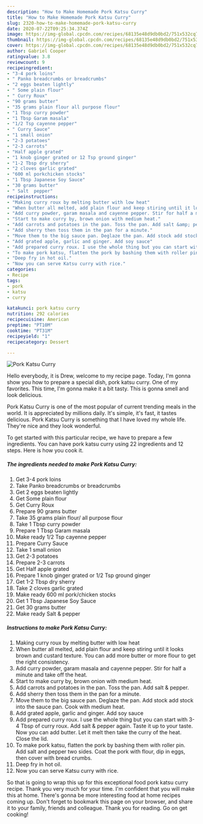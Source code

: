 ```yaml
---
description: "How to Make Homemade Pork Katsu Curry"
title: "How to Make Homemade Pork Katsu Curry"
slug: 2320-how-to-make-homemade-pork-katsu-curry
date: 2020-07-22T09:25:34.374Z
image: https://img-global.cpcdn.com/recipes/68135e48d9db0bd2/751x532cq70/pork-katsu-curry-recipe-main-photo.jpg
thumbnail: https://img-global.cpcdn.com/recipes/68135e48d9db0bd2/751x532cq70/pork-katsu-curry-recipe-main-photo.jpg
cover: https://img-global.cpcdn.com/recipes/68135e48d9db0bd2/751x532cq70/pork-katsu-curry-recipe-main-photo.jpg
author: Gabriel Cooper
ratingvalue: 3.8
reviewcount: 9
recipeingredient:
- "3-4 pork loins"
- " Panko breadcrumbs or breadcrumbs"
- "2 eggs beaten lightly"
- " Some plain flour"
- " Curry Roux"
- "90 grams butter"
- "35 grams plain flour all purpose flour"
- "1 Tbsp curry powder"
- "1 Tbsp Garam masala"
- "1/2 Tsp cayenne pepper"
- " Curry Sauce"
- "1 small onion"
- "2-3 potatoes"
- "2-3 carrots"
- "Half apple grated"
- "1 knob ginger grated or 12 Tsp ground ginger"
- "1-2 Tbsp dry sherry"
- "2 cloves garlic grated"
- "600 ml porkchicken stocks"
- "1 Tbsp Japanese Soy Sauce"
- "30 grams butter"
- " Salt  pepper"
recipeinstructions:
- "Making curry roux by melting butter with low heat"
- "When butter all melted, add plain flour and keep stiring until it looks brown and custard texture. You can add more butter or more flour to get the right consistency."
- "Add curry powder, garam masala and cayenne pepper. Stir for half a minute and take off the heat."
- "Start to make curry by, brown onion with medium heat."
- "Add carrots and potatoes in the pan. Toss the pan. Add salt &amp; pepper."
- "Add sherry then toss them in the pan for a minute."
- "Move them to the big sauce pan. Deglaze the pan. Add stock add stock into the sauce pan. Cook with medium heat."
- "Add grated apple, garlic and ginger. Add soy sauce"
- "Add prepared curry roux. I use the whole thing but you can start with 3-4 Tbsp of curry roux. Add salt &amp; pepper again. Taste it up to your taste. Now you can add butter. Let it melt then take the curry of the heat. Close the lid."
- "To make pork katsu, flatten the pork by bashing them with roller pin. Add salt and pepper two sides. Coat the pork with flour, dip in eggs, then cover with bread crumbs."
- "Deep fry in hot oil."
- "Now you can serve Katsu curry with rice."
categories:
- Recipe
tags:
- pork
- katsu
- curry

katakunci: pork katsu curry 
nutrition: 292 calories
recipecuisine: American
preptime: "PT10M"
cooktime: "PT31M"
recipeyield: "1"
recipecategory: Dessert

---
```



![Pork Katsu Curry](https://img-global.cpcdn.com/recipes/68135e48d9db0bd2/751x532cq70/pork-katsu-curry-recipe-main-photo.jpg)

Hello everybody, it is Drew, welcome to my recipe page. Today, I'm gonna show you how to prepare a special dish, pork katsu curry. One of my favorites. This time, I'm gonna make it a bit tasty. This is gonna smell and look delicious.



Pork Katsu Curry is one of the most popular of current trending meals in the world. It is appreciated by millions daily. It's simple, it's fast, it tastes delicious. Pork Katsu Curry is something that I have loved my whole life. They're nice and they look wonderful.


To get started with this particular recipe, we have to prepare a few ingredients. You can have pork katsu curry using 22 ingredients and 12 steps. Here is how you cook it.

<!--inarticleads1-->

##### The ingredients needed to make Pork Katsu Curry:

1. Get 3-4 pork loins
1. Take  Panko breadcrumbs or breadcrumbs
1. Get 2 eggs beaten lightly
1. Get  Some plain flour
1. Get  Curry Roux
1. Prepare 90 grams butter
1. Take 35 grams plain flour/ all purpose flour
1. Take 1 Tbsp curry powder
1. Prepare 1 Tbsp Garam masala
1. Make ready 1/2 Tsp cayenne pepper
1. Prepare  Curry Sauce
1. Take 1 small onion
1. Get 2-3 potatoes
1. Prepare 2-3 carrots
1. Get Half apple grated
1. Prepare 1 knob ginger grated or 1/2 Tsp ground ginger
1. Get 1-2 Tbsp dry sherry
1. Take 2 cloves garlic grated
1. Make ready 600 ml pork/chicken stocks
1. Get 1 Tbsp Japanese Soy Sauce
1. Get 30 grams butter
1. Make ready  Salt &amp; pepper




<!--inarticleads2-->

##### Instructions to make Pork Katsu Curry:

1. Making curry roux by melting butter with low heat
1. When butter all melted, add plain flour and keep stiring until it looks brown and custard texture. You can add more butter or more flour to get the right consistency.
1. Add curry powder, garam masala and cayenne pepper. Stir for half a minute and take off the heat.
1. Start to make curry by, brown onion with medium heat.
1. Add carrots and potatoes in the pan. Toss the pan. Add salt &amp; pepper.
1. Add sherry then toss them in the pan for a minute.
1. Move them to the big sauce pan. Deglaze the pan. Add stock add stock into the sauce pan. Cook with medium heat.
1. Add grated apple, garlic and ginger. Add soy sauce
1. Add prepared curry roux. I use the whole thing but you can start with 3-4 Tbsp of curry roux. Add salt &amp; pepper again. Taste it up to your taste. Now you can add butter. Let it melt then take the curry of the heat. Close the lid.
1. To make pork katsu, flatten the pork by bashing them with roller pin. Add salt and pepper two sides. Coat the pork with flour, dip in eggs, then cover with bread crumbs.
1. Deep fry in hot oil.
1. Now you can serve Katsu curry with rice.




So that is going to wrap this up for this exceptional food pork katsu curry recipe. Thank you very much for your time. I'm confident that you will make this at home. There's gonna be more interesting food at home recipes coming up. Don't forget to bookmark this page on your browser, and share it to your family, friends and colleague. Thank you for reading. Go on get cooking!
